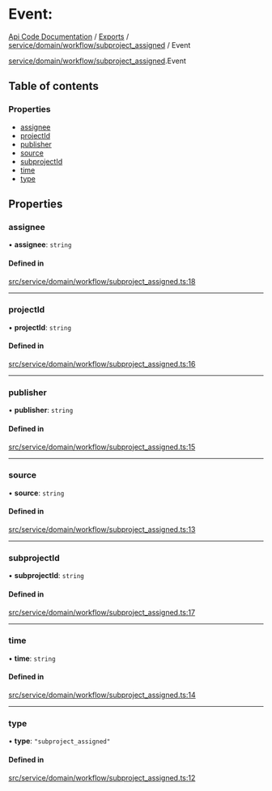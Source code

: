 # Event: 
 
[Api Code Documentation](../README.md) / [Exports](../modules.md) / [service/domain/workflow/subproject\_assigned](../modules/service_domain_workflow_subproject_assigned.md) / Event

[service/domain/workflow/subproject_assigned](../modules/service_domain_workflow_subproject_assigned.md).Event

## Table of contents

### Properties

- [assignee](service_domain_workflow_subproject_assigned.Event.md#assignee)
- [projectId](service_domain_workflow_subproject_assigned.Event.md#projectid)
- [publisher](service_domain_workflow_subproject_assigned.Event.md#publisher)
- [source](service_domain_workflow_subproject_assigned.Event.md#source)
- [subprojectId](service_domain_workflow_subproject_assigned.Event.md#subprojectid)
- [time](service_domain_workflow_subproject_assigned.Event.md#time)
- [type](service_domain_workflow_subproject_assigned.Event.md#type)

## Properties

### assignee

• **assignee**: `string`

#### Defined in

[src/service/domain/workflow/subproject_assigned.ts:18](https://github.com/openkfw/TruBudget/blob/f6ee764/api/src/service/domain/workflow/subproject_assigned.ts#L18)

___

### projectId

• **projectId**: `string`

#### Defined in

[src/service/domain/workflow/subproject_assigned.ts:16](https://github.com/openkfw/TruBudget/blob/f6ee764/api/src/service/domain/workflow/subproject_assigned.ts#L16)

___

### publisher

• **publisher**: `string`

#### Defined in

[src/service/domain/workflow/subproject_assigned.ts:15](https://github.com/openkfw/TruBudget/blob/f6ee764/api/src/service/domain/workflow/subproject_assigned.ts#L15)

___

### source

• **source**: `string`

#### Defined in

[src/service/domain/workflow/subproject_assigned.ts:13](https://github.com/openkfw/TruBudget/blob/f6ee764/api/src/service/domain/workflow/subproject_assigned.ts#L13)

___

### subprojectId

• **subprojectId**: `string`

#### Defined in

[src/service/domain/workflow/subproject_assigned.ts:17](https://github.com/openkfw/TruBudget/blob/f6ee764/api/src/service/domain/workflow/subproject_assigned.ts#L17)

___

### time

• **time**: `string`

#### Defined in

[src/service/domain/workflow/subproject_assigned.ts:14](https://github.com/openkfw/TruBudget/blob/f6ee764/api/src/service/domain/workflow/subproject_assigned.ts#L14)

___

### type

• **type**: ``"subproject_assigned"``

#### Defined in

[src/service/domain/workflow/subproject_assigned.ts:12](https://github.com/openkfw/TruBudget/blob/f6ee764/api/src/service/domain/workflow/subproject_assigned.ts#L12)
